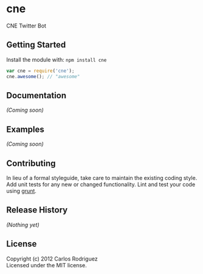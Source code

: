 # cne

CNE Twitter Bot

## Getting Started
Install the module with: `npm install cne`

```javascript
var cne = require('cne');
cne.awesome(); // "awesome"
```

## Documentation
_(Coming soon)_

## Examples
_(Coming soon)_

## Contributing
In lieu of a formal styleguide, take care to maintain the existing coding style. Add unit tests for any new or changed functionality. Lint and test your code using [grunt](https://github.com/cowboy/grunt).

## Release History
_(Nothing yet)_

## License
Copyright (c) 2012 Carlos Rodriguez  
Licensed under the MIT license.
